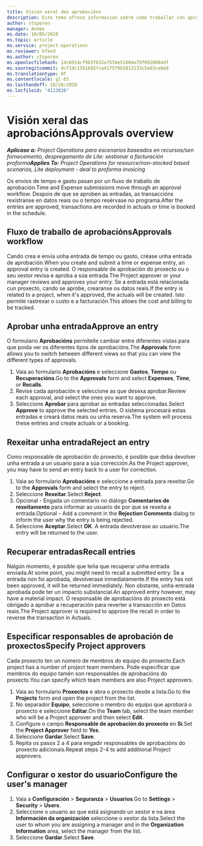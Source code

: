 ```yaml
---
title: Visión xeral das aprobacións
description: Este tema ofrece información sobre como traballar con aprobacións en Project Operations.
author: stsporen
manager: Annbe
ms.date: 10/05/2020
ms.topic: article
ms.service: project-operations
ms.reviewer: kfend
ms.author: stsporen
ms.openlocfilehash: 14c6914cf9b5fb52e7554e51604e79f0920064df
ms.sourcegitcommit: 4cf1dc1561b92fca4175f0b3813133c5e63ce8e6
ms.translationtype: HT
ms.contentlocale: gl-ES
ms.lasthandoff: 10/28/2020
ms.locfileid: "4123826"
---
```

# <a name="approvals-overview"></a><span data-ttu-id="fdb47-103">Visión xeral das aprobacións</span><span class="sxs-lookup"><span data-stu-id="fdb47-103">Approvals overview</span></span>

<span data-ttu-id="fdb47-104">_**Aplícase a:** Project Operations para escenarios baseados en recursos/sen fornecemento, despregamento de Lite: xestionar a facturación proforma_</span><span class="sxs-lookup"><span data-stu-id="fdb47-104">_**Applies To:** Project Operations for resource/non-stocked based scenarios, Lite deployment - deal to proforma invoicing_</span></span>

<span data-ttu-id="fdb47-105">Os envíos de tempo e gasto pasan por un fluxo de traballo de aprobación.</span><span class="sxs-lookup"><span data-stu-id="fdb47-105">Time and Expense submissions move through an approval workflow.</span></span> <span data-ttu-id="fdb47-106">Despois de que se aproben as entradas, as transaccións rexístranse en datos reais ou o tempo resérvase no programa.</span><span class="sxs-lookup"><span data-stu-id="fdb47-106">After the entries are approved, transactions are recorded in actuals or time is booked in the schedule.</span></span>

## <a name="approvals-workflow"></a><span data-ttu-id="fdb47-107">Fluxo de traballo de aprobacións</span><span class="sxs-lookup"><span data-stu-id="fdb47-107">Approvals workflow</span></span>
<span data-ttu-id="fdb47-108">Cando crea e envía unha entrada de tempo ou gasto, créase unha entrada de aprobación.</span><span class="sxs-lookup"><span data-stu-id="fdb47-108">When you create and submit a time or expense entry, an approval entry is created.</span></span> <span data-ttu-id="fdb47-109">O responsable de aprobación do proxecto ou o seu xestor revisa e aproba a súa entrada.</span><span class="sxs-lookup"><span data-stu-id="fdb47-109">The Project approver or your manager reviews and approves your entry.</span></span> <span data-ttu-id="fdb47-110">Se a entrada está relacionada cun proxecto, cando se aprobe, crearanse os datos reais.</span><span class="sxs-lookup"><span data-stu-id="fdb47-110">If the entry is related to a project, when it's approved, the actuals will be created.</span></span> <span data-ttu-id="fdb47-111">Isto permite rastrexar o custo e a facturación.</span><span class="sxs-lookup"><span data-stu-id="fdb47-111">This allows the cost and billing to be tracked.</span></span> 

## <a name="approve-an-entry"></a><span data-ttu-id="fdb47-112">Aprobar unha entrada</span><span class="sxs-lookup"><span data-stu-id="fdb47-112">Approve an entry</span></span>
<span data-ttu-id="fdb47-113">O formulario **Aprobacións** permítelle cambiar entre diferentes vistas para que poida ver os diferentes tipos de aprobacións.</span><span class="sxs-lookup"><span data-stu-id="fdb47-113">The **Approvals** form allows you to switch between different views so that you can view the different types of approvals.</span></span>
  
1. <span data-ttu-id="fdb47-114">Vaia ao formulario **Aprobacións** e seleccione **Gastos**, **Tempo** ou **Recuperacións**.</span><span class="sxs-lookup"><span data-stu-id="fdb47-114">Go to the **Approvals** form and select **Expenses**, **Time**, or **Recalls**.</span></span>
2. <span data-ttu-id="fdb47-115">Revise cada aprobación e seleccione as que desexa aprobar.</span><span class="sxs-lookup"><span data-stu-id="fdb47-115">Review each approval, and select the ones you want to approve.</span></span>
3. <span data-ttu-id="fdb47-116">Seleccione **Aprobar** para aprobar as entradas seleccionadas.</span><span class="sxs-lookup"><span data-stu-id="fdb47-116">Select **Approve** to approve the selected entries.</span></span>
<span data-ttu-id="fdb47-117">O sistema procesará estas entradas e creará datos reais ou unha reserva.</span><span class="sxs-lookup"><span data-stu-id="fdb47-117">The system will process these entries and create actuals or a booking.</span></span>

## <a name="reject-an-entry"></a><span data-ttu-id="fdb47-118">Rexeitar unha entrada</span><span class="sxs-lookup"><span data-stu-id="fdb47-118">Reject an entry</span></span>
<span data-ttu-id="fdb47-119">Como responsable de aprobación do proxecto, é posible que deba devolver unha entrada a un usuario para a súa corrección.</span><span class="sxs-lookup"><span data-stu-id="fdb47-119">As the Project approver, you may have to send an entry back to a user for correction.</span></span>
  
1. <span data-ttu-id="fdb47-120">Vaia ao formulario **Aprobacións** e seleccione a entrada para rexeitar.</span><span class="sxs-lookup"><span data-stu-id="fdb47-120">Go to the **Approvals** form and select the entry to reject.</span></span> 
2. <span data-ttu-id="fdb47-121">Seleccione **Rexeitar**.</span><span class="sxs-lookup"><span data-stu-id="fdb47-121">Select **Reject**.</span></span>
3. <span data-ttu-id="fdb47-122">Opcional - Engada un comentario no diálogo **Comentarios de rexeitamento** para informar ao usuario de por que se rexeita a entrada.</span><span class="sxs-lookup"><span data-stu-id="fdb47-122">Optional - Add a comment in the **Rejection Comments** dialog to inform the user why the entry is being rejected.</span></span>
4. <span data-ttu-id="fdb47-123">Seleccione **Aceptar**.</span><span class="sxs-lookup"><span data-stu-id="fdb47-123">Select **OK**.</span></span> <span data-ttu-id="fdb47-124">A entrada devolverase ao usuario.</span><span class="sxs-lookup"><span data-stu-id="fdb47-124">The entry will be returned to the user.</span></span>
  
## <a name="recall-entries"></a><span data-ttu-id="fdb47-125">Recuperar entradas</span><span class="sxs-lookup"><span data-stu-id="fdb47-125">Recall entries</span></span>
<span data-ttu-id="fdb47-126">Nalgún momento, é posible que teña que recuperar unha entrada enviada.</span><span class="sxs-lookup"><span data-stu-id="fdb47-126">At some point, you might need to recall a submitted entry.</span></span> <span data-ttu-id="fdb47-127">Se a entrada non foi aprobada, devolverase inmediatamente.</span><span class="sxs-lookup"><span data-stu-id="fdb47-127">If the entry has not been approved, it will be returned immediately.</span></span> <span data-ttu-id="fdb47-128">Non obstante, unha entrada aprobada pode ter un impacto substancial.</span><span class="sxs-lookup"><span data-stu-id="fdb47-128">An approved entry however, may have a material impact.</span></span> <span data-ttu-id="fdb47-129">O responsable de aprobacións do proxecto está obrigado a aprobar a recuperación para reverter a transacción en Datos reais.</span><span class="sxs-lookup"><span data-stu-id="fdb47-129">The Project approver is required to approve the recall in order to reverse the transaction in Actuals.</span></span>

## <a name="specify-project-approvers"></a><span data-ttu-id="fdb47-130">Especificar responsables de aprobación de proxectos</span><span class="sxs-lookup"><span data-stu-id="fdb47-130">Specify Project approvers</span></span>
<span data-ttu-id="fdb47-131">Cada proxecto ten un número de membros do equipo do proxecto.</span><span class="sxs-lookup"><span data-stu-id="fdb47-131">Each project has a number of project team members.</span></span> <span data-ttu-id="fdb47-132">Pode especificar que membros do equipo tamén son responsables de aprobacións do proxecto.</span><span class="sxs-lookup"><span data-stu-id="fdb47-132">You can specify which team members are also Project approvers.</span></span>

1. <span data-ttu-id="fdb47-133">Vaia ao formulario **Proxectos** e abra o proxecto desde a lista.</span><span class="sxs-lookup"><span data-stu-id="fdb47-133">Go to the **Projects** form and open the project from the list.</span></span>
2. <span data-ttu-id="fdb47-134">No separador **Equipo**, seleccione o membro do equipo que aprobará o proxecto e seleccione **Editar**.</span><span class="sxs-lookup"><span data-stu-id="fdb47-134">On the **Team** tab, select the team member who will be a Project approver and then select **Edit**.</span></span>
3. <span data-ttu-id="fdb47-135">Configure o campo **Responsable de aprobación do proxecto** en **Si**.</span><span class="sxs-lookup"><span data-stu-id="fdb47-135">Set the **Project Approver** field to **Yes**.</span></span>
4. <span data-ttu-id="fdb47-136">Seleccione **Gardar**.</span><span class="sxs-lookup"><span data-stu-id="fdb47-136">Select **Save**.</span></span>
5. <span data-ttu-id="fdb47-137">Repita os pasos 2 a 4 para engadir responsables de aprobacións do proxecto adicionais.</span><span class="sxs-lookup"><span data-stu-id="fdb47-137">Repeat steps 2-4 to add additional Project approvers.</span></span>

## <a name="configure-the-users-manager"></a><span data-ttu-id="fdb47-138">Configurar o xestor do usuario</span><span class="sxs-lookup"><span data-stu-id="fdb47-138">Configure the user's manager</span></span>

1. <span data-ttu-id="fdb47-139">Vaia a **Configuración** > **Seguranza** > **Usuarios**.</span><span class="sxs-lookup"><span data-stu-id="fdb47-139">Go to **Settings** > **Security** > **Users**.</span></span>
2. <span data-ttu-id="fdb47-140">Seleccione o usuario ao que está asignando un xestor e na área **Información da organización** seleccione o xestor da lista.</span><span class="sxs-lookup"><span data-stu-id="fdb47-140">Select the user to whom you are assigning a manager and in the **Organization Information** area, select the manager from the list.</span></span> 
3. <span data-ttu-id="fdb47-141">Seleccione **Gardar**.</span><span class="sxs-lookup"><span data-stu-id="fdb47-141">Select **Save**.</span></span>


